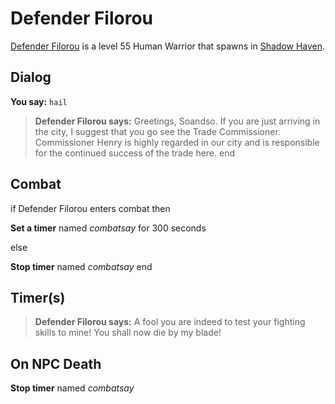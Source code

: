 # Defender Filorou



[Defender Filorou](/npc/150009) is a level 55 Human Warrior that spawns in [Shadow Haven](/zone/150).



## Dialog

**You say:** `hail`



>**Defender Filorou says:** Greetings, Soandso. If you are just arriving in the city, I suggest that you go see the Trade Commissioner. Commissioner Henry is highly regarded in our city and is responsible for the continued success of the trade here.
end



## Combat

if Defender Filorou enters combat  then


**Set a timer** named *combatsay* for 300 seconds

else


**Stop timer** named *combatsay*
end



## Timer(s)

>**Defender Filorou says:** A fool you are indeed to test your fighting skills to mine!  You shall now die by my blade!


## On NPC Death

**Stop timer** named *combatsay*
